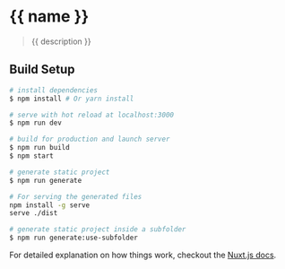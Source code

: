 # {{ name }}

> {{ description }}

## Build Setup

``` bash
# install dependencies
$ npm install # Or yarn install

# serve with hot reload at localhost:3000
$ npm run dev

# build for production and launch server
$ npm run build
$ npm start

# generate static project
$ npm run generate

# For serving the generated files
npm install -g serve
serve ./dist

# generate static project inside a subfolder
$ npm run generate:use-subfolder
```

For detailed explanation on how things work, checkout the [Nuxt.js docs](https://github.com/nuxt/nuxt.js).
